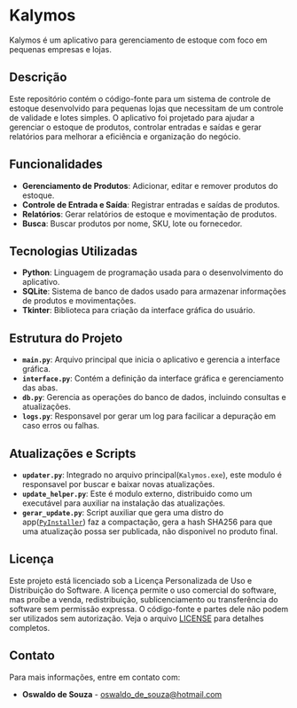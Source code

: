 # Kalymos

Kalymos é um aplicativo para gerenciamento de estoque com foco em pequenas empresas e lojas.

## Descrição

Este repositório contém o código-fonte para um sistema de controle de estoque desenvolvido para pequenas lojas que necessitam de um controle de validade e lotes simples. O aplicativo foi projetado para ajudar a gerenciar o estoque de produtos, controlar entradas e saídas e gerar relatórios para melhorar a eficiência e organização do negócio.

## Funcionalidades

- **Gerenciamento de Produtos**: Adicionar, editar e remover produtos do estoque.
- **Controle de Entrada e Saída**: Registrar entradas e saídas de produtos.
- **Relatórios**: Gerar relatórios de estoque e movimentação de produtos.
- **Busca**: Buscar produtos por nome, SKU, lote ou fornecedor.

## Tecnologias Utilizadas

- **Python**: Linguagem de programação usada para o desenvolvimento do aplicativo.
- **SQLite**: Sistema de banco de dados usado para armazenar informações de produtos e movimentações.
- **Tkinter**: Biblioteca para criação da interface gráfica do usuário.

## Estrutura do Projeto

- **`main.py`**: Arquivo principal que inicia o aplicativo e gerencia a interface gráfica.
- **`interface.py`**: Contém a definição da interface gráfica e gerenciamento das abas.
- **`db.py`**: Gerencia as operações do banco de dados, incluindo consultas e atualizações.
- **`logs.py`**: Responsavel por gerar um log para facilicar a depuração em caso erros ou falhas.

## Atualizações e Scripts
- **`updater.py`**: Integrado no arquivo principal(`Kalymos.exe`), este modulo é responsavel por buscar e baixar novas atualizações.
- **`update_helper.py`**: Este é modulo externo, distribuido como um executável para auxiliar na instalação das atualizações.
- **`gerar_update.py`**: Script auxiliar que gera uma distro do app([`PyInstaller`](https://github.com/pyinstaller)) faz a compactação, gera a hash SHA256 para que uma atualização possa ser publicada, não disponivel no produto final.

## Licença

Este projeto está licenciado sob a Licença Personalizada de Uso e Distribuição do Software. A licença permite o uso comercial do software, mas proíbe a venda, redistribuição, sublicenciamento ou transferência do software sem permissão expressa. O código-fonte e partes dele não podem ser utilizados sem autorização. Veja o arquivo [LICENSE](LICENSE) para detalhes completos.


## Contato

Para mais informações, entre em contato com:
- **Oswaldo de Souza** - [oswaldo_de_souza@hotmail.com](mailto:oswaldo_de_souza@hotmail.com)

